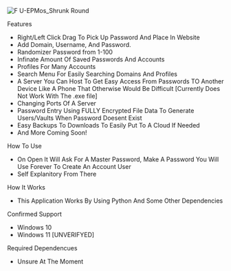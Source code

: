 
![F U-EPMos_Shrunk Round](https://github.com/user-attachments/assets/3d6a90cb-7f27-4435-8880-0874c7239376)

Features
- Right/Left Click Drag To Pick Up Password And Place In Website
- Add Domain, Username, And Password.
- Randomizer Password from 1-100
- Infinate Amount Of Saved Passwords And Accounts
- Profiles For Many Accounts
- Search Menu For Easily Searching Domains And Profiles
- A Server You Can Host To Get Easy Access From Passwords TO Another Device Like A Phone That Otherwise Would Be Difficult [Currently Does Not Work With The .exe file]
- Changing Ports Of A Server
- Password Entry Using FULLY Encrypted File Data To Generate Users/Vaults When Password Doesent Exist
- Easy Backups To Downloads To Easily Put To A Cloud If Needed
- And More Coming Soon!

How To Use
- On Open It Will Ask For A Master Password, Make A Password You Will Use Forever To Create An Account User
- Self Explanitory From There

How It Works
- This Application Works By Using Python And Some Other Dependencies

Confirmed Support
- Windows 10
- Windows 11 [UNVERIFYED]

Required Dependencues
- Unsure At The Moment
